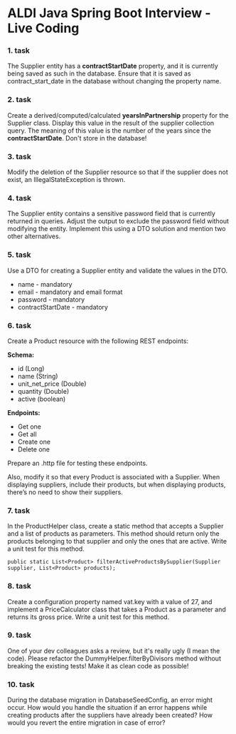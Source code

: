 # ALDI Java Spring Boot Interview - Live Coding

### 1. task

The Supplier entity has a **contractStartDate** property, and it is currently being saved as such in the database. Ensure that it is saved as contract_start_date in the database without changing the property name.

### 2. task

Create a derived/computed/calculated **yearsInPartnership** property for the Supplier class. Display this value in the result of the supplier collection query. The meaning of this value is the number of the years since the **contractStartDate**. Don't store in the database!

### 3. task

Modify the deletion of the Supplier resource so that if the supplier does not exist, an IllegalStateException is thrown.

### 4. task

The Supplier entity contains a sensitive password field that is currently returned in queries. Adjust the output to exclude the password field without modifying the entity. Implement this using a DTO solution and mention two other alternatives.

### 5. task

Use a DTO for creating a Supplier entity and validate the values in the DTO.

- name - mandatory
- email - mandatory and email format
- password - mandatory
- contractStartDate - mandatory

### 6. task

Create a Product resource with the following REST endpoints:

**Schema:**

- id (Long)
- name (String)
- unit_net_price (Double)
- quantity (Double)
- active (boolean)

**Endpoints:**

- Get one
- Get all
- Create one
- Delete one

Prepare an .http file for testing these endpoints.

Also, modify it so that every Product is associated with a Supplier. When displaying suppliers, include their products, but when displaying products, there’s no need to show their suppliers.

### 7. task

In the ProductHelper class, create a static method that accepts a Supplier and a list of products as parameters. This method should return only the products belonging to that supplier and only the ones that are active. Write a unit test for this method.

```
public static List<Product> filterActiveProductsBySupplier(Supplier supplier, List<Product> products);
```

### 8. task

Create a configuration property named vat.key with a value of 27, and implement a PriceCalculator class that takes a Product as a parameter and returns its gross price. Write a unit test for this method.

### 9. task

One of your dev colleagues asks a review, but it's really ugly (I mean the code). Please refactor the DummyHelper.filterByDivisors method without breaking the existing tests! Make it as clean code as possible!

### 10. task

During the database migration in DatabaseSeedConfig, an error might occur. How would you handle the situation if an error happens while creating products after the suppliers have already been created? How would you revert the entire migration in case of error?

